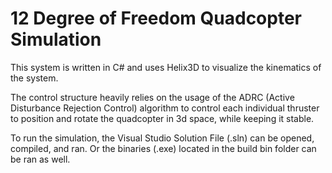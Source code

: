 # 12 Degree of Freedom Quadcopter Simulation
This system is written in C# and uses Helix3D to visualize the kinematics of the system.

The control structure heavily relies on the usage of the ADRC (Active Disturbance Rejection Control) algorithm to control each individual thruster to position and rotate the quadcopter in 3d space, while keeping it stable.

To run the simulation, the Visual Studio Solution File (.sln) can be opened, compiled, and ran. Or the binaries (.exe) located in the build bin folder can be ran as well.

